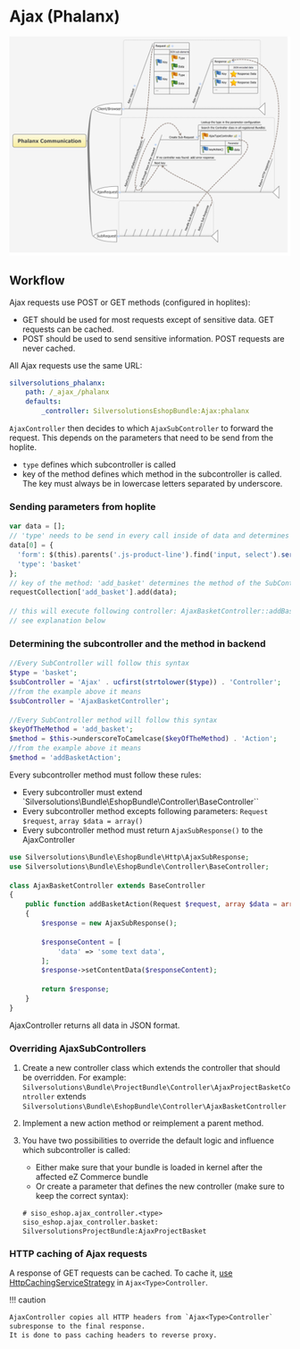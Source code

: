 # Ajax (Phalanx)

![](img/ajax_1.png)

## Workflow

Ajax requests use POST or GET methods (configured in hoplites):

- GET should be used for most requests except of sensitive data. GET requests can be cached.
- POST should be used to send sensitive information. POST requests are never cached.

All Ajax requests use the same URL:

``` yaml
silversolutions_phalanx:
    path: /_ajax_/phalanx
    defaults:
        _controller: SilversolutionsEshopBundle:Ajax:phalanx
```

`AjaxController` then decides to which `AjaxSubController` to forward the request.
This depends on the parameters that need to be send from the hoplite.  

- `type` defines which subcontroller is called
- key of the method defines which method in the subcontroller is called.
The key must always be in lowercase letters separated by underscore.

### Sending parameters from hoplite

``` php
var data = [];
// 'type' needs to be send in every call inside of data and determines the SubController
data[0] = {
  'form': $(this).parents('.js-product-line').find('input, select').serialize(),
  'type': 'basket'
};
// key of the method: 'add_basket' determines the method of the SubController
requestCollection['add_basket'].add(data);

// this will execute following controller: AjaxBasketController::addBasketAction(Request $request, array $data = array())
// see explanation below
```

### Determining the subcontroller and the method in backend

``` php
//Every SubController will follow this syntax
$type = 'basket';
$subController = 'Ajax' . ucfirst(strtolower($type)) . 'Controller'; 
//from the example above it means
$subController = 'AjaxBasketController';

//Every SubController method will follow this syntax
$keyOfTheMethod = 'add_basket';
$method = $this->underscoreToCamelcase($keyOfTheMethod) . 'Action';
//from the example above it means
$method = 'addBasketAction';
```

Every subcontroller method must follow these rules:

- Every subcontroller must extend `Silversolutions\Bundle\EshopBundle\Controller\BaseController``
- Every subcontroller method excepts following parameters: `Request $request`, `array $data = array()`
- Every subcontroller method must return `AjaxSubResponse()` to the AjaxController

``` php
use Silversolutions\Bundle\EshopBundle\Http\AjaxSubResponse;
use Silversolutions\Bundle\EshopBundle\Controller\BaseController;

class AjaxBasketController extends BaseController
{
    public function addBasketAction(Request $request, array $data = array())
    {
        $response = new AjaxSubResponse();   

        $responseContent = [
            'data' => 'some text data',        
        ];
        $response->setContentData($responseContent);

        return $response;
    }
}
```

AjaxController returns all data in JSON format.

### Overriding AjaxSubControllers

1. Create a new controller class which extends the controller that should be overridden.
For example: `Silversolutions\Bundle\ProjectBundle\Controller\AjaxProjectBasketController` extends `Silversolutions\Bundle\EshopBundle\Controller\AjaxBasketController`
2. Implement a new action method or reimplement a parent method.
3. You have two possibilities to override the default logic and influence which subcontroller is called:  
    - Either make sure that your bundle is loaded in kernel after the affected eZ Commerce bundle
    - Or create a parameter that defines the new controller (make sure to keep the correct syntax):

    ``` 
    # siso_eshop.ajax_controller.<type>
    siso_eshop.ajax_controller.basket: SilversolutionsProjectBundle:AjaxProjectBasket
    ```

### HTTP caching of Ajax requests

A response of GET requests can be cached.
To cache it, [use HttpCachingServiceStrategy](../guide/cache/content_cache_refresh/http_caching.md) in `Ajax<Type>Controller`.

!!! caution

    AjaxController copies all HTTP headers from `Ajax<Type>Controller` subresponse to the final response.
    It is done to pass caching headers to reverse proxy.
